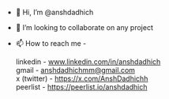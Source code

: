 - 👋 Hi, I’m @anshdadhich
- 💞️ I’m looking to collaborate on any project
- 📫 How to reach me -

  linkedin - www.linkedin.com/in/anshdadhich \
  gmail - anshdadhichmm@gmail.com \
  x (twitter) - https://x.com/AnshDadhichh \
  peerlist - https://peerlist.io/anshdadhich 

<!---
anshdadhich/anshdadhich is a ✨ special ✨ repository because its `README.md` (this file) appears on your GitHub profile.
You can click the Preview link to take a look at your changes.
--->
